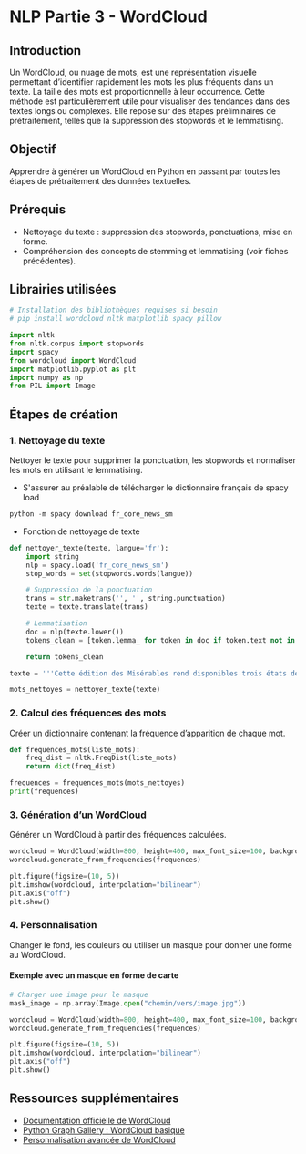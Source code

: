 # NLP Partie 3 - WordCloud

## Introduction

Un WordCloud, ou nuage de mots, est une représentation visuelle permettant d’identifier rapidement les mots les plus fréquents dans un texte. La taille des mots est proportionnelle à leur occurrence. Cette méthode est particulièrement utile pour visualiser des tendances dans des textes longs ou complexes. Elle repose sur des étapes préliminaires de prétraitement, telles que la suppression des stopwords et le lemmatising.

## Objectif

Apprendre à générer un WordCloud en Python en passant par toutes les étapes de prétraitement des données textuelles. 

## Prérequis

- Nettoyage du texte : suppression des stopwords, ponctuations, mise en forme.
- Compréhension des concepts de stemming et lemmatising (voir fiches précédentes).

## Librairies utilisées

```python
# Installation des bibliothèques requises si besoin
# pip install wordcloud nltk matplotlib spacy pillow

import nltk
from nltk.corpus import stopwords
import spacy
from wordcloud import WordCloud
import matplotlib.pyplot as plt
import numpy as np
from PIL import Image
```

## Étapes de création

### 1. Nettoyage du texte

Nettoyer le texte pour supprimer la ponctuation, les stopwords et normaliser les mots en utilisant le lemmatising.

- S'assurer au préalable de télécharger le dictionnaire français de spacy load
```python
python -m spacy download fr_core_news_sm
```

- Fonction de nettoyage de texte
```python
def nettoyer_texte(texte, langue='fr'):
    import string
    nlp = spacy.load('fr_core_news_sm')
    stop_words = set(stopwords.words(langue))

    # Suppression de la ponctuation
    trans = str.maketrans('', '', string.punctuation)
    texte = texte.translate(trans)

    # Lemmatisation
    doc = nlp(texte.lower())
    tokens_clean = [token.lemma_ for token in doc if token.text not in stop_words and token.text.isalpha()]

    return tokens_clean

texte = '''Cette édition des Misérables rend disponibles trois états de l'oeuvre: son texte, établi selon les règles classiques, son état au moment où Hugo en abandonne la rédaction en février 1848."'''

mots_nettoyes = nettoyer_texte(texte)
```

### 2. Calcul des fréquences des mots

Créer un dictionnaire contenant la fréquence d’apparition de chaque mot.

```python
def frequences_mots(liste_mots):
    freq_dist = nltk.FreqDist(liste_mots)
    return dict(freq_dist)

frequences = frequences_mots(mots_nettoyes)
print(frequences)
```

### 3. Génération d’un WordCloud

Générer un WordCloud à partir des fréquences calculées.

```python
wordcloud = WordCloud(width=800, height=400, max_font_size=100, background_color="white")
wordcloud.generate_from_frequencies(frequences)

plt.figure(figsize=(10, 5))
plt.imshow(wordcloud, interpolation="bilinear")
plt.axis("off")
plt.show()
```

### 4. Personnalisation

Changer le fond, les couleurs ou utiliser un masque pour donner une forme au WordCloud.

#### Exemple avec un masque en forme de carte

```python
# Charger une image pour le masque
mask_image = np.array(Image.open("chemin/vers/image.jpg"))

wordcloud = WordCloud(width=800, height=400, max_font_size=100, background_color="white", mask=mask_image)
wordcloud.generate_from_frequencies(frequences)

plt.figure(figsize=(10, 5))
plt.imshow(wordcloud, interpolation="bilinear")
plt.axis("off")
plt.show()
```

## Ressources supplémentaires

- [Documentation officielle de WordCloud](https://amueller.github.io/word_cloud/)
- [Python Graph Gallery : WordCloud basique](https://python-graph-gallery.com/260-basic-wordcloud/)
- [Personnalisation avancée de WordCloud](https://python-graph-gallery.com/261-custom-python-wordcloud/)
